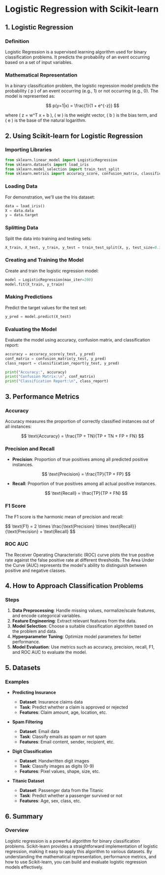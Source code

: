 # Logistic Regression with Scikit-learn

## 1. Logistic Regression

### Definition

Logistic Regression is a supervised learning algorithm used for binary classification problems. It predicts the probability of an event occurring based on a set of input variables.

### Mathematical Representation

In a binary classification problem, the logistic regression model predicts the probability \( p \) of an event occurring (e.g., 1) or not occurring (e.g., 0). The model is represented as:

$$ p(y=1|x) = \frac{1}{1 + e^{-z}} $$

where \( z = w^T x + b \), \( w \) is the weight vector, \( b \) is the bias term, and \( e \) is the base of the natural logarithm.

## 2. Using Scikit-learn for Logistic Regression

### Importing Libraries

```python
from sklearn.linear_model import LogisticRegression
from sklearn.datasets import load_iris
from sklearn.model_selection import train_test_split
from sklearn.metrics import accuracy_score, confusion_matrix, classification_report
```

### Loading Data

For demonstration, we'll use the Iris dataset:

```python
data = load_iris()
X = data.data
y = data.target
```

### Splitting Data

Split the data into training and testing sets:

```python
X_train, X_test, y_train, y_test = train_test_split(X, y, test_size=0.3, random_state=0)
```

### Creating and Training the Model

Create and train the logistic regression model:

```python
model = LogisticRegression(max_iter=200)
model.fit(X_train, y_train)
```

### Making Predictions

Predict the target values for the test set:

```python
y_pred = model.predict(X_test)
```

### Evaluating the Model

Evaluate the model using accuracy, confusion matrix, and classification report:

```python
accuracy = accuracy_score(y_test, y_pred)
conf_matrix = confusion_matrix(y_test, y_pred)
class_report = classification_report(y_test, y_pred)

print("Accuracy:", accuracy)
print("Confusion Matrix:\n", conf_matrix)
print("Classification Report:\n", class_report)
```

## 3. Performance Metrics

### Accuracy

Accuracy measures the proportion of correctly classified instances out of all instances:

$$ \text{Accuracy} = \frac{TP + TN}{TP + TN + FP + FN} $$

### Precision and Recall

- **Precision**: Proportion of true positives among all predicted positive instances.

  $$ \text{Precision} = \frac{TP}{TP + FP} $$

- **Recall**: Proportion of true positives among all actual positive instances.

  $$ \text{Recall} = \frac{TP}{TP + FN} $$

### F1 Score

The F1 score is the harmonic mean of precision and recall:

$$ \text{F1} = 2 \times \frac{\text{Precision} \times \text{Recall}}{\text{Precision} + \text{Recall} $$

### ROC AUC

The Receiver Operating Characteristic (ROC) curve plots the true positive rate against the false positive rate at different thresholds. The Area Under the Curve (AUC) represents the model's ability to distinguish between positive and negative classes.

## 4. How to Approach Classification Problems

### Steps

1. **Data Preprocessing**: Handle missing values, normalize/scale features, and encode categorical variables.
2. **Feature Engineering**: Extract relevant features from the data.
3. **Model Selection**: Choose a suitable classification algorithm based on the problem and data.
4. **Hyperparameter Tuning**: Optimize model parameters for better performance.
5. **Model Evaluation**: Use metrics such as accuracy, precision, recall, F1, and ROC AUC to evaluate the model.

## 5. Datasets

### Examples

- **Predicting Insurance**
  - **Dataset**: Insurance claims data
  - **Task**: Predict whether a claim is approved or rejected
  - **Features**: Claim amount, age, location, etc.

- **Spam Filtering**
  - **Dataset**: Email data
  - **Task**: Classify emails as spam or not spam
  - **Features**: Email content, sender, recipient, etc.

- **Digit Classification**
  - **Dataset**: Handwritten digit images
  - **Task**: Classify images as digits (0-9)
  - **Features**: Pixel values, shape, size, etc.

- **Titanic Dataset**
  - **Dataset**: Passenger data from the Titanic
  - **Task**: Predict whether a passenger survived or not
  - **Features**: Age, sex, class, etc.

## 6. Summary

### Overview

Logistic regression is a powerful algorithm for binary classification problems. Scikit-learn provides a straightforward implementation of logistic regression, making it easy to apply this algorithm to various datasets. By understanding the mathematical representation, performance metrics, and how to use Scikit-learn, you can build and evaluate logistic regression models effectively.
